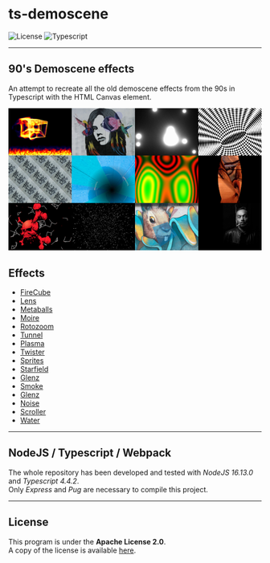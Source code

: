 # ts-demoscene

![License](https://img.shields.io/badge/license-Apache--2.0-blue.svg?style=flat-square)
![Typescript](https://img.shields.io/badge/Typescript-4.4.2-blue?style=flat-square)

---

## **90's Demoscene effects**

An attempt to recreate all the old demoscene effects from the 90s in Typescript with the HTML Canvas element.

![screenshot](effects.png)

## **Effects**

- [FireCube](./files/effects/ts-flames/README.md)
- [Lens](./files/effects/ts-lens/README.md)
- [Metaballs](./files/effects/ts-metaball/README.md)
- [Moire](./files/effects/ts-moire/README.md)
- [Rotozoom](./files/effects/ts-rotozoom/README.md)
- [Tunnel](./files/effects/ts-tunnel/README.md)
- [Plasma](./files/effects/ts-plasma/README.md)
- [Twister](./files/effects/ts-twister/README.md)
- [Sprites](./files/effects/ts-sprites/README.md)
- [Starfield](./files/effects/ts-starfield/README.md)
- [Glenz](./files/effects/ts-glenz/README.md)
- [Smoke](./files/effects/ts-smoke/README.md)
- [Glenz](./files/effects/ts-glenz/README.md)
- [Noise](./files/effects/ts-noise/README.md)
- [Scroller](./files/effects/ts-scroller/README.md)
- [Water](./files/effects/ts-water/README.md)


---

## NodeJS / Typescript / Webpack

The whole repository has been developed and tested with *NodeJS 16.13.0* and *Typescript 4.4.2*.  
Only *Express* and *Pug* are necessary to compile this project.

---

## License

This program is under the **Apache License 2.0**.  
A copy of the license is available [here](https://choosealicense.com/licenses/apache-2.0/).